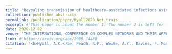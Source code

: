 ```yaml
---
title: "Revealing transmission of healthcare-associated infections using network-constrained patient trajectories"
collection: published abstracts
permalink: /publication/paper/Myall2020_Net_trajs
excerpt: #'This paper is about the number 1. The number 2 is left for future work.'
date: 2020-12-02
venue: 'THE INTERNATIONAL CONFERENCE ON COMPLEX NETWORKS AND THEIR APPLICATIONS'
link: #'https://arxiv.org/abs/2009.14480'
citation: '<b>Myall, A.C.</b>, Peach, R.P., Weiße, A.Y., Davies, F.,Mookerjee, S., Holmes, A. and Barahona, M., 2020. <i>Revealing transmission of healthcare-associated infections using network-constrained patient trajectories.</i>'
---
```


